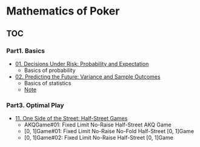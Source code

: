 # Mathematics of Poker

## TOC

### Part1. Basics

- [01. Decisions Under Risk: Probability and Expectation](chapter01/main.md)
  - Basics of probability
- [02. Predicting the Future: Variance and Sample Outcomes](chapter02/main.md)
  - Basics of statistics
  - [Note](chapter02/note.md)

### Part3. Optimal Play

- [11. One Side of the Street: Half-Street Games](chapter11/main.md)
  - AKQGame#01: Fixed Limit No-Raise Half-Street AKQ Game
  - \[0, 1\]Game#01: Fixed Limit No-Raise No-Fold Half-Street \[0, 1\]Game
  - \[0, 1\]Game#02: Fixed Limit No-Raise Half-Street \[0, 1\]Game
